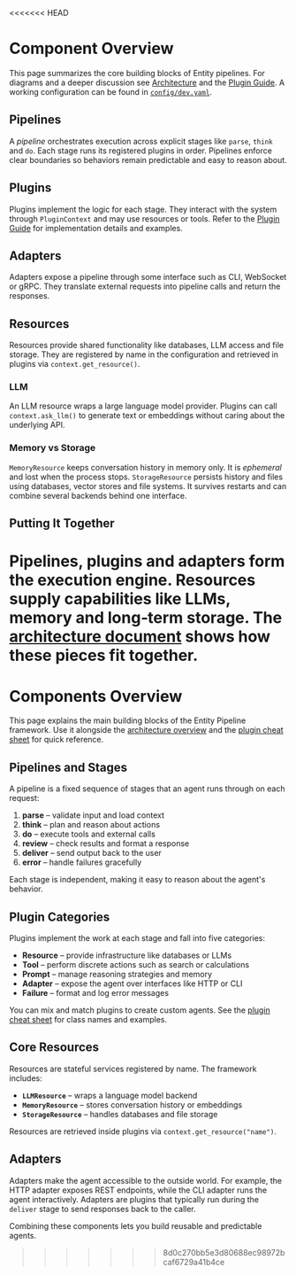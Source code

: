 <<<<<<< HEAD
# Component Overview

This page summarizes the core building blocks of Entity pipelines. For diagrams and a deeper discussion see [Architecture](architecture.md) and the [Plugin Guide](plugin_guide.md). A working configuration can be found in [`config/dev.yaml`](../../config/dev.yaml).

## Pipelines

A *pipeline* orchestrates execution across explicit stages like `parse`, `think` and `do`. Each stage runs its registered plugins in order. Pipelines enforce clear boundaries so behaviors remain predictable and easy to reason about.

## Plugins

Plugins implement the logic for each stage. They interact with the system through `PluginContext` and may use resources or tools. Refer to the [Plugin Guide](plugin_guide.md) for implementation details and examples.

## Adapters

Adapters expose a pipeline through some interface such as CLI, WebSocket or gRPC. They translate external requests into pipeline calls and return the responses.

## Resources

Resources provide shared functionality like databases, LLM access and file storage. They are registered by name in the configuration and retrieved in plugins via `context.get_resource()`.

### LLM

An LLM resource wraps a large language model provider. Plugins can call `context.ask_llm()` to generate text or embeddings without caring about the underlying API.

### Memory vs Storage

`MemoryResource` keeps conversation history in memory only. It is *ephemeral* and lost when the process stops. `StorageResource` persists history and files using databases, vector stores and file systems. It survives restarts and can combine several backends behind one interface.

## Putting It Together

Pipelines, plugins and adapters form the execution engine. Resources supply capabilities like LLMs, memory and long‑term storage. The [architecture document](architecture.md) shows how these pieces fit together.
=======
# Components Overview

This page explains the main building blocks of the Entity Pipeline framework.
Use it alongside the [architecture overview](architecture.md) and the
[plugin cheat sheet](plugin_cheatsheet.md) for quick reference.

## Pipelines and Stages

A pipeline is a fixed sequence of stages that an agent runs through on each
request:

1. **parse** – validate input and load context
2. **think** – plan and reason about actions
3. **do** – execute tools and external calls
4. **review** – check results and format a response
5. **deliver** – send output back to the user
6. **error** – handle failures gracefully

Each stage is independent, making it easy to reason about the agent's behavior.

## Plugin Categories

Plugins implement the work at each stage and fall into five categories:

- **Resource** – provide infrastructure like databases or LLMs
- **Tool** – perform discrete actions such as search or calculations
- **Prompt** – manage reasoning strategies and memory
- **Adapter** – expose the agent over interfaces like HTTP or CLI
- **Failure** – format and log error messages

You can mix and match plugins to create custom agents.
See the [plugin cheat sheet](plugin_cheatsheet.md) for class names and examples.

## Core Resources

Resources are stateful services registered by name. The framework includes:

- **`LLMResource`** – wraps a language model backend
- **`MemoryResource`** – stores conversation history or embeddings
- **`StorageResource`** – handles databases and file storage

Resources are retrieved inside plugins via `context.get_resource("name")`.

## Adapters

Adapters make the agent accessible to the outside world. For example,
the HTTP adapter exposes REST endpoints, while the CLI adapter runs the
agent interactively. Adapters are plugins that typically run during the
`deliver` stage to send responses back to the caller.

Combining these components lets you build reusable and predictable agents.
>>>>>>> 8d0c270bb5e3d80688ec98972bcaf6729a41b4ce
